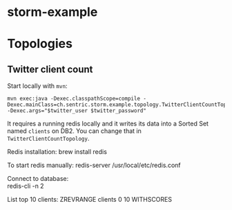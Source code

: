 # storm-example

# Topologies

## Twitter client count

Start locally with `mvn`:

    mvn exec:java -Dexec.classpathScope=compile -Dexec.mainClass=ch.sentric.storm.example.topology.TwitterClientCountTopology -Dexec.args="$twitter_user $twitter_password"

It requires a running redis locally and it writes its data into a Sorted Set named `clients` on DB2. You can change that in `TwitterClientCountTopology`.

Redis installation:
	brew install redis

To start redis manually:
    redis-server /usr/local/etc/redis.conf
    
Connect to database:    
	redis-cli -n 2
	
List top 10 clients:
	ZREVRANGE clients 0 10 WITHSCORES

